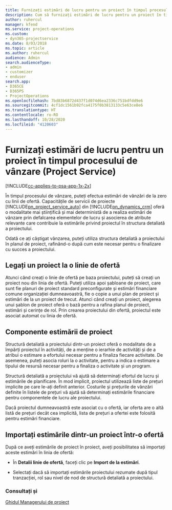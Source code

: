 ```yaml
---
title: Furnizați estimări de lucru pentru un proiect în timpul procesului de vânzare
description: Cum să furnizați estimări de lucru pentru un proiect în timpul procesului de vânzări în Project Service
author: ruhercul
manager: kfend
ms.service: project-operations
ms.custom:
- dyn365-projectservice
ms.date: 8/03/2018
ms.topic: article
ms.author: ruhercul
audience: Admin
search.audienceType:
- admin
- customizer
- enduser
search.app:
- D365CE
- D365PS
- ProjectOperations
ms.openlocfilehash: 7bd83b6872d437f1d074d6ea2336c751bdfdd9e6
ms.sourcegitcommit: 4cf1dc1561b92fca4175f0b3813133c5e63ce8e6
ms.translationtype: HT
ms.contentlocale: ro-RO
ms.lasthandoff: 10/28/2020
ms.locfileid: "4120603"
---
```

# <a name="provide-work-estimates-for-a-project-during-the-sales-process-project-service"></a>Furnizați estimări de lucru pentru un proiect în timpul procesului de vânzare (Project Service)

[!INCLUDE[cc-applies-to-psa-app-1x-2x](../includes/cc-applies-to-psa-app-1x-2x.md)]

În timpul procesului de vânzare, puteți efectua estimări de vânzări de la zero cu linii de ofertă. Capacitățile de servicii de proiecte [!INCLUDE[pn_project_service_auto](../includes/pn-project-service-auto.md)] din [!INCLUDE[pn_dynamics_crm](../includes/pn-dynamics-crm.md)] oferă o modalitate mai științifică și mai deterministă de a realiza estimări de vânzare prin defalcarea elementelor de lucru și asocierea de atribute relevante care contribuie la estimările privind proiectul în structura detaliată a proiectului.  
  
 Odată ce ați câștigat vânzarea, puteți utiliza structura detaliată a proiectului în planul de proiect, rafinând-o după cum este necesar pentru o finalizare cu succes a proiectului.  
  
## <a name="link-a-project-to-a-quote-line"></a>Legați un proiect la o linie de ofertă  
 Atunci când creați o linie de ofertă pe baza proiectului, puteți să creați un proiect nou din linia de ofertă. Puteți utiliza apoi șabloane de proiect, care sunt fie planuri de proiect standard preconfigurate și estimări financiare comune organizației dumneavoastră, fie o copie a unui plan de proiect și estimări de la un proiect de trecut. Atunci când creați un proiect, alegerea unui șablon de proiect oferă o bază pentru a rafina planul de proiect, estimări și cerințe de rol. Prin crearea proiectului din ofertă, proiectul este asociat automat cu linia de ofertă.  
  
## <a name="project-estimate-components"></a>Componente estimării de proiect  
 Structură detaliată a proiectului dintr-un proiect oferă o modalitate de a împărți proiectul în activități, de a menține o ierarhie de activități și de a atribui o estimare a efortului necesar pentru a finaliza fiecare activitate. De asemenea, puteți asocia roluri la o activitate, pentru a indica o estimare a tipului de resursă necesar pentru a finaliza o activitate și un program.  
  
 Structură detaliată a proiectului vă ajută să determinați efortul de lucru și estimările de planificare. În mod implicit, proiectul utilizează liste de prețuri implicite pe care le-ați definit anterior. Costurile și prețurile de vânzări definite în listele de prețuri vă ajută să determinați estimările financiare pentru componentele de lucru ale proiectului.  
  
 Dacă proiectul dumneavoastră este asociat cu o ofertă, iar oferta are o altă listă de prețuri decât cea implicită, lista de prețuri a ofertei este folosită pentru estimări financiare.  
  
## <a name="import-estimates-from-a-project-into-a-quote"></a>Importați estimările dintr-un proiect într-o ofertă  
 După ce aveți estimările de proiect în proiect, aveți posibilitatea să importați aceste estimări în linia de ofertă:  
  
-   În **Detalii linie de ofertă**, faceți clic pe **Import de la estimări**. 

-   Selectați dacă să importați estimările proiectului rezumate după tipul tranzacției, rol sau nivel de nod de structură detaliată a proiectului.  
  
### <a name="see-also"></a>Consultați și  
 [Ghidul Managerului de proiect](../psa/project-manager-guide.md)
